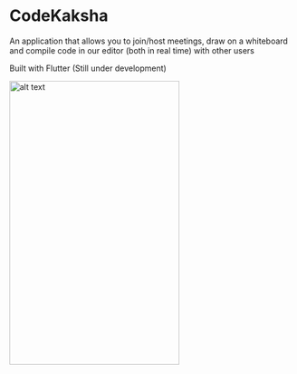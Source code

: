 # CodeKaksha

<p>An application that allows you to join/host meetings, draw on a whiteboard and compile code in our editor (both in real time) with other users</p>
<p>Built with Flutter (Still under development)</p>
<img src="https://user-images.githubusercontent.com/57593654/98259565-4e168e80-1fa8-11eb-86dc-95cd756d72e1.gif" alt="alt text" width="300" height="500">

